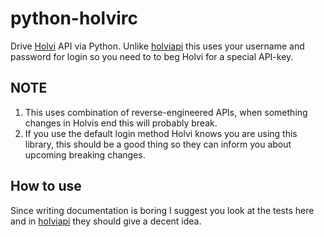 # python-holvirc

Drive [Holvi][holvi] API via Python. Unlike [holviapi] this uses your
username and password for login so you need to to beg Holvi for a
special API-key.

[holvi]: https://about.holvi.com/en/
[holviapi]: https://github.com/rambo/python-holviapi

## NOTE

  1. This uses combination of reverse-engineered APIs, when something 
  changes in Holvis end this will probably break.
  2. If you use the default login method Holvi knows you are using this
  library, this should be a good thing so they can inform you about
  upcoming breaking changes.

## How to use

Since writing documentation is boring I suggest you look at the tests
here and in [holviapi] they should give a decent idea.
